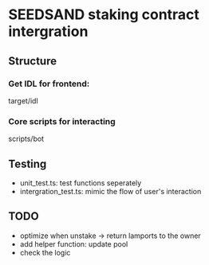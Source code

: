 # SEEDSAND staking contract intergration 

## Structure
### Get IDL for frontend: 
target/idl 

### Core scripts for interacting 
scripts/bot 


## Testing 
- unit_test.ts: test functions seperately 
- intergration_test.ts: mimic the flow of user's interaction 




## TODO
- optimize when unstake -> return lamports to the owner 
- add helper function: update pool
- check the logic       